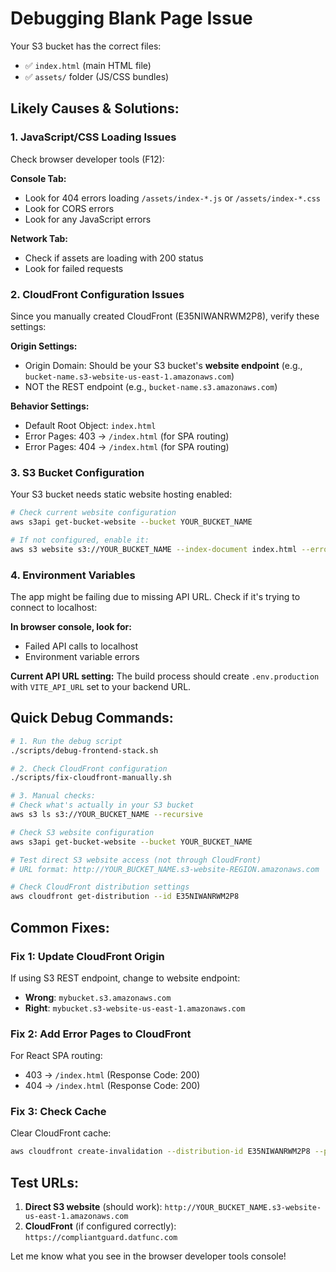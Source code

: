# Debugging Blank Page Issue

Your S3 bucket has the correct files:
- ✅ `index.html` (main HTML file)
- ✅ `assets/` folder (JS/CSS bundles)

## Likely Causes & Solutions:

### 1. JavaScript/CSS Loading Issues

Check browser developer tools (F12):

**Console Tab:**
- Look for 404 errors loading `/assets/index-*.js` or `/assets/index-*.css`
- Look for CORS errors
- Look for any JavaScript errors

**Network Tab:**
- Check if assets are loading with 200 status
- Look for failed requests

### 2. CloudFront Configuration Issues

Since you manually created CloudFront (E35NIWANRWM2P8), verify these settings:

**Origin Settings:**
- Origin Domain: Should be your S3 bucket's **website endpoint** (e.g., `bucket-name.s3-website-us-east-1.amazonaws.com`)
- NOT the REST endpoint (e.g., `bucket-name.s3.amazonaws.com`)

**Behavior Settings:**
- Default Root Object: `index.html`
- Error Pages: 403 → `/index.html` (for SPA routing)
- Error Pages: 404 → `/index.html` (for SPA routing)

### 3. S3 Bucket Configuration

Your S3 bucket needs static website hosting enabled:

```bash
# Check current website configuration
aws s3api get-bucket-website --bucket YOUR_BUCKET_NAME

# If not configured, enable it:
aws s3 website s3://YOUR_BUCKET_NAME --index-document index.html --error-document index.html
```

### 4. Environment Variables

The app might be failing due to missing API URL. Check if it's trying to connect to localhost:

**In browser console, look for:**
- Failed API calls to localhost
- Environment variable errors

**Current API URL setting:**
The build process should create `.env.production` with `VITE_API_URL` set to your backend URL.

## Quick Debug Commands:

```bash
# 1. Run the debug script
./scripts/debug-frontend-stack.sh

# 2. Check CloudFront configuration
./scripts/fix-cloudfront-manually.sh

# 3. Manual checks:
# Check what's actually in your S3 bucket
aws s3 ls s3://YOUR_BUCKET_NAME --recursive

# Check S3 website configuration
aws s3api get-bucket-website --bucket YOUR_BUCKET_NAME

# Test direct S3 website access (not through CloudFront)
# URL format: http://YOUR_BUCKET_NAME.s3-website-REGION.amazonaws.com

# Check CloudFront distribution settings
aws cloudfront get-distribution --id E35NIWANRWM2P8
```

## Common Fixes:

### Fix 1: Update CloudFront Origin
If using S3 REST endpoint, change to website endpoint:
- **Wrong**: `mybucket.s3.amazonaws.com`
- **Right**: `mybucket.s3-website-us-east-1.amazonaws.com`

### Fix 2: Add Error Pages to CloudFront
For React SPA routing:
- 403 → `/index.html` (Response Code: 200)
- 404 → `/index.html` (Response Code: 200)

### Fix 3: Check Cache
Clear CloudFront cache:
```bash
aws cloudfront create-invalidation --distribution-id E35NIWANRWM2P8 --paths "/*"
```

## Test URLs:

1. **Direct S3 website** (should work): `http://YOUR_BUCKET_NAME.s3-website-us-east-1.amazonaws.com`
2. **CloudFront** (if configured correctly): `https://compliantguard.datfunc.com`

Let me know what you see in the browser developer tools console!